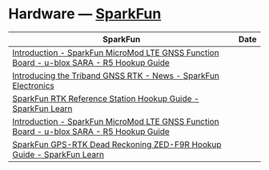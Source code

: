 # Hardware — [SparkFun](https://sparkfun.com/)

| SparkFun | Date |
|---|---|
| [Introduction - SparkFun MicroMod LTE GNSS Function Board - u-blox SARA - R5 Hookup Guide](https://sparkfun.github.io/SparkFun_MicroMod_LTE_GNSS_Function_Board_u-blox_SARA-R5/introduction/ ) |
| [Introducing the Triband GNSS RTK - News - SparkFun Electronics](https://www.sparkfun.com/news/8524 ) |
| [SparkFun RTK Reference Station Hookup Guide - SparkFun Learn](https://learn.sparkfun.com/tutorials/sparkfun-rtk-reference-station-hookup-guide/all ) |
| [Introduction - SparkFun MicroMod LTE GNSS Function Board - u-blox SARA - R5 Hookup Guide](https://sparkfun.github.io/SparkFun_MicroMod_LTE_GNSS_Function_Board_u-blox_SARA-R5/introduction/ ) |
| [SparkFun GPS-RTK Dead Reckoning ZED-F9R Hookup Guide - SparkFun Learn](https://learn.sparkfun.com/tutorials/sparkfun-gps-rtk-dead-reckoning-zed-f9r-hookup-guide/all ) |

